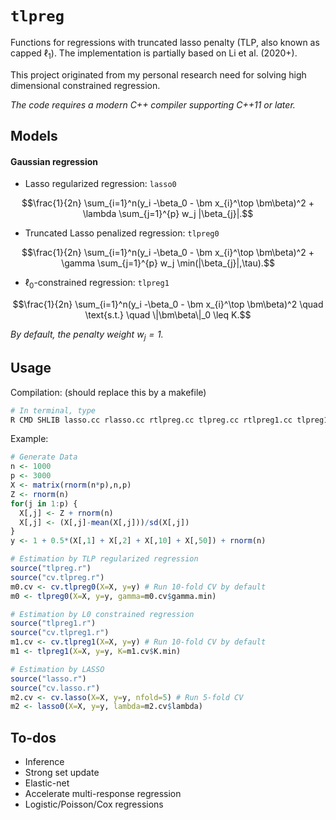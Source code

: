 # `tlpreg`

Functions for regressions with truncated lasso penalty (TLP, also known as capped $\ell_1$). 
The implementation is partially based on Li et al. (2020+).

This project originated from my personal research need for solving high dimensional constrained regression.

*The code requires a modern C++ compiler supporting C++11 or later.* 

## Models

#### Gaussian regression

- Lasso regularized regression: `lasso0`
  
$$\frac{1}{2n} \sum_{i=1}^n(y_i -\beta_0 - \bm x_{i}^\top \bm\beta)^2 + \lambda \sum_{j=1}^{p} w_j |\beta_{j}|.$$

- Truncated Lasso penalized regression: `tlpreg0`

$$\frac{1}{2n} \sum_{i=1}^n(y_i -\beta_0 - \bm x_{i}^\top \bm\beta)^2 + \gamma \sum_{j=1}^{p} w_j \min(|\beta_{j}|,\tau).$$

- $\ell_0$-constrained regression: `tlpreg1`

$$\frac{1}{2n} \sum_{i=1}^n(y_i -\beta_0 - \bm x_{i}^\top \bm\beta)^2 \quad \text{s.t.} \quad \|\bm\beta\|_0 \leq K.$$

*By default, the penalty weight $w_j = 1$.*

## Usage

Compilation: (should replace this by a makefile)
```sh
# In terminal, type 
R CMD SHLIB lasso.cc rlasso.cc rtlpreg.cc tlpreg.cc rtlpreg1.cc tlpreg1.cc -o tlpreg
```

Example: 
```r
# Generate Data
n <- 1000
p <- 3000
X <- matrix(rnorm(n*p),n,p)
Z <- rnorm(n)
for(j in 1:p) {
  X[,j] <- Z + rnorm(n)
  X[,j] <- (X[,j]-mean(X[,j]))/sd(X[,j])
}
y <- 1 + 0.5*(X[,1] + X[,2] + X[,10] + X[,50]) + rnorm(n) 

# Estimation by TLP regularized regression
source("tlpreg.r")
source("cv.tlpreg.r")
m0.cv <- cv.tlpreg0(X=X, y=y) # Run 10-fold CV by default
m0 <- tlpreg0(X=X, y=y, gamma=m0.cv$gamma.min)

# Estimation by L0 constrained regression
source("tlpreg1.r")
source("cv.tlpreg1.r")
m1.cv <- cv.tlpreg1(X=X, y=y) # Run 10-fold CV by default
m1 <- tlpreg1(X=X, y=y, K=m1.cv$K.min)

# Estimation by LASSO
source("lasso.r")
source("cv.lasso.r")
m2.cv <- cv.lasso(X=X, y=y, nfold=5) # Run 5-fold CV
m2 <- lasso0(X=X, y=y, lambda=m2.cv$lambda)
```


## To-dos

- Inference
- Strong set update
- Elastic-net
- Accelerate multi-response regression
- Logistic/Poisson/Cox regressions
